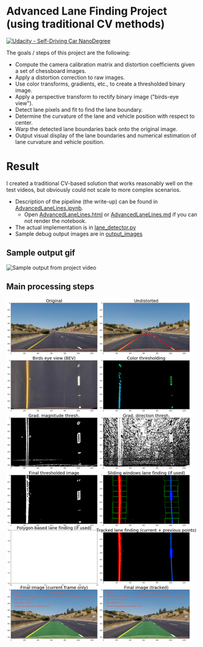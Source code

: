 # Advanced Lane Finding Project (using traditional CV methods)
[![Udacity - Self-Driving Car NanoDegree](https://s3.amazonaws.com/udacity-sdc/github/shield-carnd.svg)](http://www.udacity.com/drive)

The goals / steps of this project are the following:

- Compute the camera calibration matrix and distortion coefficients given a set of chessboard images.
- Apply a distortion correction to raw images.
- Use color transforms, gradients, etc., to create a thresholded binary image.
- Apply a perspective transform to rectify binary image ("birds-eye view").
- Detect lane pixels and fit to find the lane boundary.
- Determine the curvature of the lane and vehicle position with respect to center.
- Warp the detected lane boundaries back onto the original image.
- Output visual display of the lane boundaries and numerical estimation of lane curvature and vehicle position.

# Result

I created a traditional CV-based solution that works reasonably well on the test videos, 
but obviously could not scale to more complex scenarios. 

- Description of the pipeline (the write-up) can be found in [AdvancedLaneLines.ipynb](AdvancedLaneLines.ipynb).
    - Open [AdvancedLaneLines.html](AdvancedLaneLines.html) or [AdvancedLaneLines.md](AdvancedLaneLines.md) 
      if you can not render the notebook.
- The actual implementation is in [lane_detector.py](lane_detector.py)
- Sample debug output images are in [output_images](output_images)

## Sample output gif
![Sample output from project video](output_videos/project_video.gif)

## Main processing steps
![Main processing steps](output_9_1.png)
